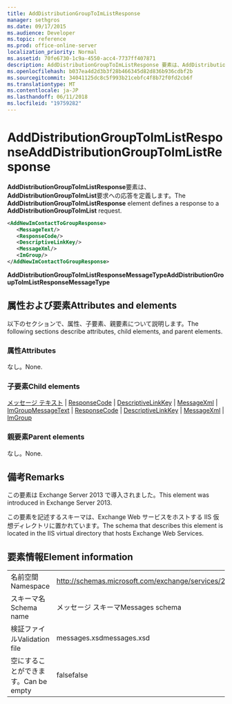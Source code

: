 ```yaml
---
title: AddDistributionGroupToImListResponse
manager: sethgros
ms.date: 09/17/2015
ms.audience: Developer
ms.topic: reference
ms.prod: office-online-server
localization_priority: Normal
ms.assetid: 70fe6730-1c9a-4550-acc4-7737ff407871
description: AddDistributionGroupToImListResponse 要素は、AddDistributionGroupToImList 要求への応答を定義します。
ms.openlocfilehash: b037ea4d2d3b3f28b466345d82d836b936cdbf2b
ms.sourcegitcommit: 34041125dc8c5f993b21cebfc4f8b72f0fd2cb6f
ms.translationtype: MT
ms.contentlocale: ja-JP
ms.lasthandoff: 06/11/2018
ms.locfileid: "19759282"
---
```

# <a name="adddistributiongrouptoimlistresponse"></a><span data-ttu-id="c05a8-103">AddDistributionGroupToImListResponse</span><span class="sxs-lookup"><span data-stu-id="c05a8-103">AddDistributionGroupToImListResponse</span></span>

<span data-ttu-id="c05a8-104">**AddDistributionGroupToImListResponse**要素は、 **AddDistributionGroupToImList**要求への応答を定義します。</span><span class="sxs-lookup"><span data-stu-id="c05a8-104">The **AddDistributionGroupToImListResponse** element defines a response to a **AddDistributionGroupToImList** request.</span></span> 
  
```XML
<AddNewImContactToGroupResponse>
   <MessageText/>
   <ResponseCode/>
   <DescriptiveLinkKey/>
   <MessageXml/>
   <ImGroup/>
</AddNewImContactToGroupResponse>
```

 <span data-ttu-id="c05a8-105">**AddDistributionGroupToImListResponseMessageType**</span><span class="sxs-lookup"><span data-stu-id="c05a8-105">**AddDistributionGroupToImListResponseMessageType**</span></span>
## <a name="attributes-and-elements"></a><span data-ttu-id="c05a8-106">属性および要素</span><span class="sxs-lookup"><span data-stu-id="c05a8-106">Attributes and elements</span></span>

<span data-ttu-id="c05a8-107">以下のセクションで、属性、子要素、親要素について説明します。</span><span class="sxs-lookup"><span data-stu-id="c05a8-107">The following sections describe attributes, child elements, and parent elements.</span></span>
  
### <a name="attributes"></a><span data-ttu-id="c05a8-108">属性</span><span class="sxs-lookup"><span data-stu-id="c05a8-108">Attributes</span></span>

<span data-ttu-id="c05a8-109">なし。</span><span class="sxs-lookup"><span data-stu-id="c05a8-109">None.</span></span>
  
### <a name="child-elements"></a><span data-ttu-id="c05a8-110">子要素</span><span class="sxs-lookup"><span data-stu-id="c05a8-110">Child elements</span></span>

<span data-ttu-id="c05a8-111">[メッセージ テキスト](messagetext.md) | [ResponseCode](responsecode.md) | [DescriptiveLinkKey](descriptivelinkkey.md) | [MessageXml](messagexml.md) | [ImGroup](imgroup.md)</span><span class="sxs-lookup"><span data-stu-id="c05a8-111">[MessageText](messagetext.md) | [ResponseCode](responsecode.md) | [DescriptiveLinkKey](descriptivelinkkey.md) | [MessageXml](messagexml.md) | [ImGroup](imgroup.md)</span></span>
  
### <a name="parent-elements"></a><span data-ttu-id="c05a8-112">親要素</span><span class="sxs-lookup"><span data-stu-id="c05a8-112">Parent elements</span></span>

<span data-ttu-id="c05a8-113">なし。</span><span class="sxs-lookup"><span data-stu-id="c05a8-113">None.</span></span>
  
## <a name="remarks"></a><span data-ttu-id="c05a8-114">備考</span><span class="sxs-lookup"><span data-stu-id="c05a8-114">Remarks</span></span>

<span data-ttu-id="c05a8-115">この要素は Exchange Server 2013 で導入されました。</span><span class="sxs-lookup"><span data-stu-id="c05a8-115">This element was introduced in Exchange Server 2013.</span></span>
  
<span data-ttu-id="c05a8-116">この要素を記述するスキーマは、Exchange Web サービスをホストする IIS 仮想ディレクトリに置かれています。</span><span class="sxs-lookup"><span data-stu-id="c05a8-116">The schema that describes this element is located in the IIS virtual directory that hosts Exchange Web Services.</span></span>
  
## <a name="element-information"></a><span data-ttu-id="c05a8-117">要素情報</span><span class="sxs-lookup"><span data-stu-id="c05a8-117">Element information</span></span>

|||
|:-----|:-----|
|<span data-ttu-id="c05a8-118">名前空間</span><span class="sxs-lookup"><span data-stu-id="c05a8-118">Namespace</span></span>  <br/> |http://schemas.microsoft.com/exchange/services/2006/messages  <br/> |
|<span data-ttu-id="c05a8-119">スキーマ名</span><span class="sxs-lookup"><span data-stu-id="c05a8-119">Schema name</span></span>  <br/> |<span data-ttu-id="c05a8-120">メッセージ スキーマ</span><span class="sxs-lookup"><span data-stu-id="c05a8-120">Messages schema</span></span>  <br/> |
|<span data-ttu-id="c05a8-121">検証ファイル</span><span class="sxs-lookup"><span data-stu-id="c05a8-121">Validation file</span></span>  <br/> |<span data-ttu-id="c05a8-122">messages.xsd</span><span class="sxs-lookup"><span data-stu-id="c05a8-122">messages.xsd</span></span>  <br/> |
|<span data-ttu-id="c05a8-123">空にすることができます。</span><span class="sxs-lookup"><span data-stu-id="c05a8-123">Can be empty</span></span>  <br/> |<span data-ttu-id="c05a8-124">false</span><span class="sxs-lookup"><span data-stu-id="c05a8-124">false</span></span>  <br/> |
   

